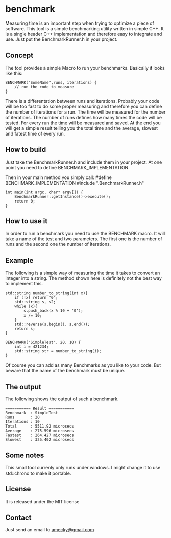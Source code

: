 # benchmark
Measuring time is an important step when trying to optimize a piece of software. This tool is a simple benchmarking utility written in simple C++. It is 
a single header C++ implementation and therefore easy to integrate and use. Just put the BenchmarkRunner.h in your project.

## Concept

The tool provides a simple Macro to run your benchmarks. Basically it looks like this:

	BENCHMARK("SomeName",runs, iterations) {
		// run the code to measure
	}
There is a differentation between runs and iterations. Probably your code will be too fast to do some proper measuring and therefore you can define the number of iterations for a run. The time will be measured for the number of iterations. The number of runs defines how many times the code will be tested. For every run the time will be measured and saved. At the end you will get a simple result telling you the total time and the average, slowest and fatest time of every run.

## How to build

Just take the BenchmarkRunner.h and include them in your project. At one point you need to define BENCHMARK_IMPLEMENTATION.

Then in your main method you simply call:
#define BENCHMARK_IMPLEMENTATION
#include ".BenchmarkRunner.h"

    int main(int argc, char* argv[]) {
	    BenchmarkRunner::getInstance()->execute();
	    return 0;
    }

## How to use it
In order to run a benchmark you need to use the BENCHMARK macro. It will take a name of the test and two parameters. The first one is the number of runs and the second one the number of iterations. 

## Example
The following is a simple way of measuring the time it takes to convert an integer into a string. The method shown here is definitely not the best way to implement this. 

	std::string number_to_string(int x){
		if (!x) return "0";
		std::string s, s2;
		while (x){
			s.push_back(x % 10 + '0');
			x /= 10;
		}
		std::reverse(s.begin(), s.end());
		return s;
	}

	BENCHMARK("SimpleTest", 20, 10) {
		int i = 421234;
		std::string str = number_to_string(i);
	}
Of course you can add as many Benchmarks as you like to your code. But beware that the name of the benchmark must be unique.

## The output
The following shows the output of such a benchmark. 

    =========== Result ===========
    Benchmark  : SimpleTest
    Runs       : 20
    Iterations : 10
    Total      : 5511.92 microsecs
    Average    : 275.596 microsecs
    Fastest    : 264.427 microsecs
    Slowest    : 325.402 microsecs

## Some notes
This small tool currenly only runs under windows. I might change it to use std::chrono to make it portable. 

## License
It is released under the MIT license

## Contact
Just send an email to amecky@gmail.com

